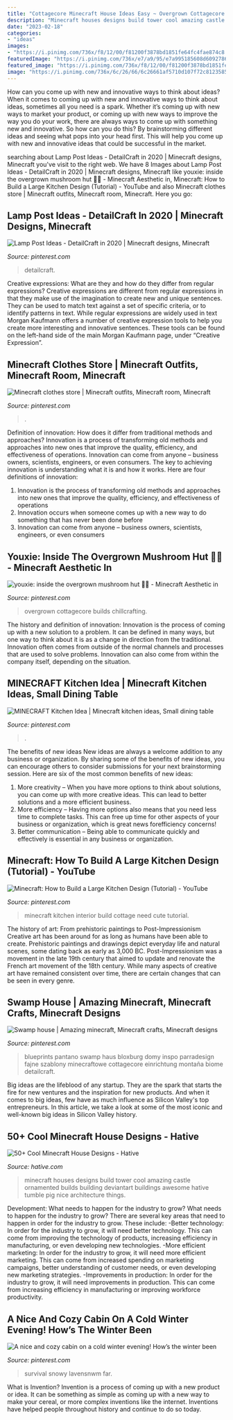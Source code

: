```yaml
---
title: "Cottagecore Minecraft House Ideas Easy ~ Overgrown Cottagecore Builds Chillcrafting"
description: "Minecraft houses designs build tower cool amazing castle ornamented builds building deviantart buildings awesome hative tumble pig nice architecture things"
date: "2023-02-18"
categories:
- "ideas"
images:
- "https://i.pinimg.com/736x/f8/12/00/f81200f3878bd1851fe64fc4fae874c8.jpg"
featuredImage: "https://i.pinimg.com/736x/e7/a9/95/e7a995185608d6092786070de3cc7429.jpg"
featured_image: "https://i.pinimg.com/736x/f8/12/00/f81200f3878bd1851fe64fc4fae874c8.jpg"
image: "https://i.pinimg.com/736x/6c/26/66/6c26661af5710d107f72c8123585824d.jpg"
---
```



How can you come up with new and innovative ways to think about ideas?
When it comes to coming up with new and innovative ways to think about ideas, sometimes all you need is a spark. Whether it’s coming up with new ways to market your product, or coming up with new ways to improve the way you do your work, there are always ways to come up with something new and innovative. So how can you do this? By brainstorming different ideas and seeing what pops into your head first. This will help you come up with new and innovative ideas that could be successful in the market.

	

		
searching about Lamp Post Ideas - DetailCraft in 2020 | Minecraft designs, Minecraft you've visit to the right web. We have 8 Images about Lamp Post Ideas - DetailCraft in 2020 | Minecraft designs, Minecraft like youxie: inside the overgrown mushroom hut 🍄🍃 - Minecraft Aesthetic in, Minecraft: How to Build a Large Kitchen Design (Tutorial) - YouTube and also Minecraft clothes store | Minecraft outfits, Minecraft room, Minecraft. Here you go:
		
    
## Lamp Post Ideas - DetailCraft In 2020 | Minecraft Designs, Minecraft

<img loading=lazy src="https://i.pinimg.com/736x/6c/26/66/6c26661af5710d107f72c8123585824d.jpg" onerror="this.onerror=null;this.src='https://tse3.mm.bing.net/th?id=OIP.QRGSKMp26jc8Xq1IQaMZhgHaEM&amp;pid=15.1';" alt="Lamp Post Ideas - DetailCraft in 2020 | Minecraft designs, Minecraft">

_Source: pinterest.com_

>detailcraft. 

	

Creative expressions: What are they and how do they differ from regular expressions?
Creative expressions are different from regular expressions in that they make use of the imagination to create new and unique sentences. They can be used to match text against a set of specific criteria, or to identify patterns in text.
While regular expressions are widely used in text Morgan Kaufmann offers a number of creative expression tools to help you create more interesting and innovative sentences. These tools can be found on the left-hand side of the main Morgan Kaufmann page, under “Creative Expression”.

    
## Minecraft Clothes Store | Minecraft Outfits, Minecraft Room, Minecraft

<img loading=lazy src="https://i.pinimg.com/736x/e7/a9/95/e7a995185608d6092786070de3cc7429.jpg" onerror="this.onerror=null;this.src='https://tse1.mm.bing.net/th?id=OIP.EWZEk_YF1wX2y0WnGsbDMwHaDX&amp;pid=15.1';" alt="Minecraft clothes store | Minecraft outfits, Minecraft room, Minecraft">

_Source: pinterest.com_

>. 

	

Definition of innovation: How does it differ from traditional methods and approaches?
Innovation is a process of transforming old methods and approaches into new ones that improve the quality, efficiency, and effectiveness of operations. Innovation can come from anyone – business owners, scientists, engineers, or even consumers. The key to achieving innovation is understanding what it is and how it works. Here are four definitions of innovation: 
1. Innovation is the process of transforming old methods and approaches into new ones that improve the quality, efficiency, and effectiveness of operations 
2. Innovation occurs when someone comes up with a new way to do something that has never been done before 
3. Innovation can come from anyone – business owners, scientists, engineers, or even consumers 

    
## Youxie: Inside The Overgrown Mushroom Hut 🍄🍃 - Minecraft Aesthetic In

<img loading=lazy src="https://i.pinimg.com/736x/9e/09/86/9e0986326a28bd8b27fbaffe69fcdb2c.jpg" onerror="this.onerror=null;this.src='https://tse4.mm.bing.net/th?id=OIP.jiXpBQa-YHo_OikXNztGlwHaEK&amp;pid=15.1';" alt="youxie: inside the overgrown mushroom hut 🍄🍃 - Minecraft Aesthetic in">

_Source: pinterest.com_

>overgrown cottagecore builds chillcrafting. 

	

The history and definition of innovation:
Innovation is the process of coming up with a new solution to a problem. It can be defined in many ways, but one way to think about it is as a change in direction from the traditional. Innovation often comes from outside of the normal channels and processes that are used to solve problems. Innovation can also come from within the company itself, depending on the situation.

    
## MINECRAFT Kitchen Idea | Minecraft Kitchen Ideas, Small Dining Table

<img loading=lazy src="https://i.pinimg.com/736x/f8/12/00/f81200f3878bd1851fe64fc4fae874c8.jpg" onerror="this.onerror=null;this.src='https://tse2.mm.bing.net/th?id=OIP.WHtSr7jnvlkga67DCCHNwwHaJ3&amp;pid=15.1';" alt="MINECRAFT Kitchen Idea | Minecraft kitchen ideas, Small dining table">

_Source: pinterest.com_

>. 

	

The benefits of new ideas
New ideas are always a welcome addition to any business or organization. By sharing some of the benefits of new ideas, you can encourage others to consider submissions for your next brainstorming session. Here are six of the most common benefits of new ideas: 
1. More creativity – When you have more options to think about solutions, you can come up with more creative ideas. This can lead to better solutions and a more efficient business. 
2. More efficiency – Having more options also means that you need less time to complete tasks. This can free up time for other aspects of your business or organization, which is great news forefficiency concerns! 
3. Better communication – Being able to communicate quickly and effectively is essential in any business or organization.

    
## Minecraft: How To Build A Large Kitchen Design (Tutorial) - YouTube

<img loading=lazy src="https://i.pinimg.com/736x/d8/7b/28/d87b2884ee9abbec57fd16bacb27b26c.jpg" onerror="this.onerror=null;this.src='https://tse2.mm.bing.net/th?id=OIP.xw5fLvEXiDC80HW3a1QngQHaFj&amp;pid=15.1';" alt="Minecraft: How to Build a Large Kitchen Design (Tutorial) - YouTube">

_Source: pinterest.com_

>minecraft kitchen interior build cottage need cute tutorial. 

	

The history of art: From prehistoric paintings to Post-Impressionism
Creative art has been around for as long as humans have been able to create. Prehistoric paintings and drawings depict everyday life and natural scenes, some dating back as early as 3,000 BC. Post-Impressionism was a movement in the late 19th century that aimed to update and renovate the French art movement of the 18th century. While many aspects of creative art have remained consistent over time, there are certain changes that can be seen in every genre.

    
## Swamp House | Amazing Minecraft, Minecraft Crafts, Minecraft Designs

<img loading=lazy src="https://i.pinimg.com/736x/04/d2/00/04d2007746e6451bce6d4f812d41ed10.jpg" onerror="this.onerror=null;this.src='https://tse3.mm.bing.net/th?id=OIP.j9FYsQPrDmWl8k6mIOyF7gHaHY&amp;pid=15.1';" alt="Swamp house | Amazing minecraft, Minecraft crafts, Minecraft designs">

_Source: pinterest.com_

>blueprints pantano swamp haus bloxburg domy inspo parradesign fajne szablony minecraftowe cottagecore einrichtung montaña biome detailcraft. 

	

Big ideas are the lifeblood of any startup. They are the spark that starts the fire for new ventures and the inspiration for new products. And when it comes to big ideas, few have as much influence as Silicon Valley's top entrepreneurs. In this article, we take a look at some of the most iconic and well-known big ideas in Silicon Valley history.

    
## 50+ Cool Minecraft House Designs - Hative

<img loading=lazy src="https://hative.com/wp-content/uploads/2014/02/minecraft-houses/ornamented-tower-design-50.jpg" onerror="this.onerror=null;this.src='https://tse3.mm.bing.net/th?id=OIP.jFE6Rn2X-AZM-wvAArdkOQHaJH&amp;pid=15.1';" alt="50+ Cool Minecraft House Designs - Hative">

_Source: hative.com_

>minecraft houses designs build tower cool amazing castle ornamented builds building deviantart buildings awesome hative tumble pig nice architecture things. 

	

Development: What needs to happen for the industry to grow?
What needs to happen for the industry to grow? 
There are several key areas that need to happen in order for the industry to grow. These include: 
-Better technology: In order for the industry to grow, it will need better technology. This can come from improving the technology of products, increasing efficiency in manufacturing, or even developing new technologies. 
-More efficient marketing: In order for the industry to grow, it will need more efficient marketing. This can come from increased spending on marketing campaigns, better understanding of customer needs, or even developing new marketing strategies. 
-Improvements in production: In order for the industry to grow, it will need improvements in production. This can come from increasing efficiency in manufacturing or improving workforce productivity.

    
## A Nice And Cozy Cabin On A Cold Winter Evening! How’s The Winter Been

<img loading=lazy src="https://i.pinimg.com/736x/c4/19/79/c419794876657400e2a1219c7a702238.jpg" onerror="this.onerror=null;this.src='https://tse2.mm.bing.net/th?id=OIP.bTh5bEH2S6oAttLy_vWK7wHaHa&amp;pid=15.1';" alt="A nice and cozy cabin on a cold winter evening! How’s the winter been">

_Source: pinterest.com_

>survival snowy lavensnwm far. 

	

What is Invention?
Invention is a process of coming up with a new product or idea. It can be something as simple as coming up with a new way to make your cereal, or more complex inventions like the internet. Inventions have helped people throughout history and continue to do so today.

